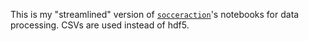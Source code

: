 This is my "streamlined" version of [`socceraction`](https://github.com/ML-KULeuven/socceraction)'s notebooks for data processing. CSVs are used instead of hdf5.
